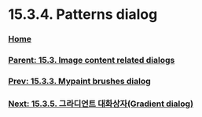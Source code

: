 # 15.3.4. Patterns dialog

### [Home](./00-home.md)
### [Parent: 15.3. Image content related dialogs](./15-03-00-image-content-related-dialogs.md)
### [Prev: 15.3.3. Mypaint brushes dialog](./15-03-03-mypaint-brushes-dialog.md)
### [Next: 15.3.5. 그라디언트 대화상자(Gradient dialog)](./15-03-05-gradient-dialog.md)
